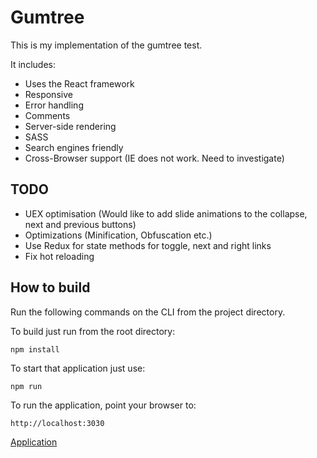 # Gumtree

This is my implementation of the gumtree test.

It includes:

* Uses the React framework
* Responsive
* Error handling 
* Comments  
* Server-side rendering
* SASS
* Search engines friendly
* Cross-Browser support (IE does not work. Need to investigate)

  
## TODO

* UEX optimisation (Would like to add slide animations to the collapse, next and previous buttons)
* Optimizations (Minification, Obfuscation etc.)
* Use Redux for state methods for toggle, next and right links
* Fix hot reloading

## How to build

Run the following commands on the CLI from the project directory.

To build just run from the root directory:

    npm install

To start that application just use:

    npm run
    
To run the application, point your browser to:

    http://localhost:3030

[Application](http:/localhost:3030)
    
